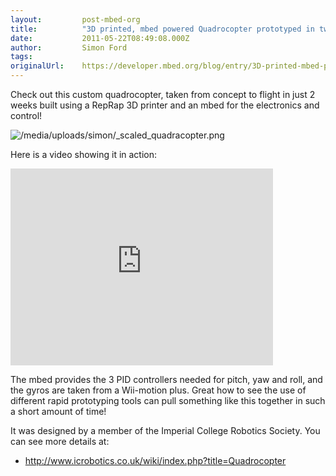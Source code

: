 ```yaml
---
layout:         post-mbed-org
title:          "3D printed, mbed powered Quadrocopter prototyped in two weeks!"
date:           2011-05-22T08:49:08.000Z
author:         Simon Ford
tags:           
originalUrl:    https://developer.mbed.org/blog/entry/3D-printed-mbed-powered-Quadrocopter-pro/
---
```


<p>Check out this custom quadrocopter, taken from concept to flight in just
  2 weeks built using a RepRap 3D printer and an mbed for the electronics
  and control!</p>
<p>
  <img src="https://developer.mbed.org/media/uploads/simon/_scaled_quadracopter.png"
  alt="/media/uploads/simon/_scaled_quadracopter.png" title="/media/uploads/simon/_scaled_quadracopter.png">
</p>
<p>Here is a video showing it in action:</p>
<div class="flex-video">
  <iframe width="420" height="315" src="https://www.youtube.com/embed/yJnA6BAtzrA"
  frameborder="0" allowfullscreen="allowfullscreen"></iframe>
</div>
<p>The mbed provides the 3 PID controllers needed for pitch, yaw and roll,
  and the gyros are taken from a Wii-motion plus. Great how to see the use
  of different rapid prototyping tools can pull something like this together
  in such a short amount of time!</p>
<p>It was designed by a member of the Imperial College Robotics Society.
  You can see more details at:</p>
<ul>
  <li><a href="http://www.icrobotics.co.uk/wiki/index.php?title=Quadrocopter"
    rel="nofollow">http://www.icrobotics.co.uk/wiki/index.php?title=Quadrocopter</a>
  </li>
</ul>
